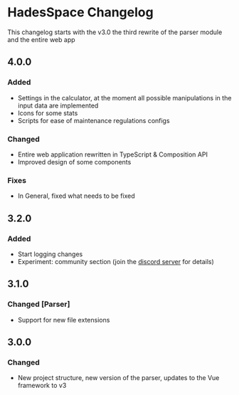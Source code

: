 # HadesSpace Changelog

This changelog starts with the v3.0 the third rewrite of the parser module and the entire web app

## 4.0.0

### Added
- Settings in the calculator, at the moment all possible manipulations in the input data are implemented
- Icons for some stats
- Scripts for ease of maintenance regulations configs

### Changed
- Entire web application rewritten in TypeScript & Composition API
- Improved design of some components

### Fixes
- In General, fixed what needs to be fixed

## 3.2.0

### Added
- Start logging changes
- Experiment: community section (join the [discord server](https://discord.gg/czdUt9Qr5F) for details)

## 3.1.0

### Changed [Parser]
- Support for new file extensions

## 3.0.0

### Changed
- New project structure, new version of the parser, updates to the Vue framework to v3
